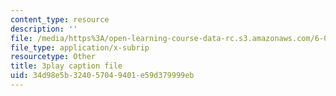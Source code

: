 ```yaml
---
content_type: resource
description: ''
file: /media/https%3A/open-learning-course-data-rc.s3.amazonaws.com/6-042j-mathematics-for-computer-science-spring-2015/34d98e5b324057049401e59d379999eb_GyFVgJZ0hIs.vtt
file_type: application/x-subrip
resourcetype: Other
title: 3play caption file
uid: 34d98e5b-3240-5704-9401-e59d379999eb
---
```

